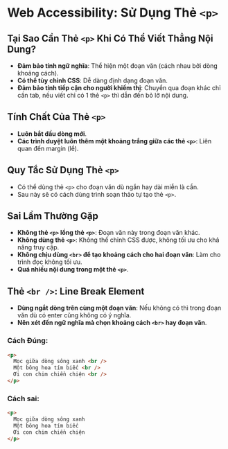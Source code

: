 # Web Accessibility: Sử Dụng Thẻ `<p>`

## Tại Sao Cần Thẻ `<p>` Khi Có Thể Viết Thẳng Nội Dung?

- **Đảm bảo tính ngữ nghĩa**: Thể hiện một đoạn văn (cách nhau bởi dòng khoảng cách).
- **Có thể tùy chỉnh CSS**: Dễ dàng định dạng đoạn văn.
- **Đảm bảo tính tiếp cận cho người khiếm thị**: Chuyển qua đoạn khác chỉ cần tab, nếu viết chỉ có 1 thẻ `<p>` thì dẫn đến bỏ lỡ nội dung.

## Tính Chất Của Thẻ `<p>`

- **Luôn bắt đầu dòng mới**.
- **Các trình duyệt luôn thêm một khoảng trắng giữa các thẻ `<p>`**: Liên quan đến margin (lề).

## Quy Tắc Sử Dụng Thẻ `<p>`

- Có thể dùng thẻ `<p>` cho đoạn văn dù ngắn hay dài miễn là cần.
- Sau này sẽ có cách dùng trình soạn thảo tự tạo thẻ `<p>`.

## Sai Lầm Thường Gặp

- **Không thẻ `<p>` lồng thẻ `<p>`**: Đoạn văn này trong đoạn văn khác.
- **Không dùng thẻ `<p>`**: Không thể chỉnh CSS được, không tối ưu cho khả năng truy cập.
- **Không chịu dùng `<br>` để tạo khoảng cách cho hai đoạn văn**: Làm cho trình đọc không tối ưu.
- **Quá nhiều nội dung trong một thẻ `<p>`**.

## Thẻ `<br />`: Line Break Element

- **Dùng ngắt dòng trên cùng một đoạn văn**: Nếu không có thì trong đoạn văn dù có enter cũng không có ý nghĩa.
- **Nên xét đến ngữ nghĩa mà chọn khoảng cách `<br>` hay đoạn văn**.

### Cách Đúng:
```html
<p>
  Mọc giữa dòng sông xanh <br />
  Một bông hoa tím biếc <br />
  Ơi con chim chiền chiện <br />
</p>
```

### Cách sai:
```html
<p>
  Mọc giữa dòng sông xanh 
  Một bông hoa tím biếc 
  Ơi con chim chiền chiện 
</p>
```